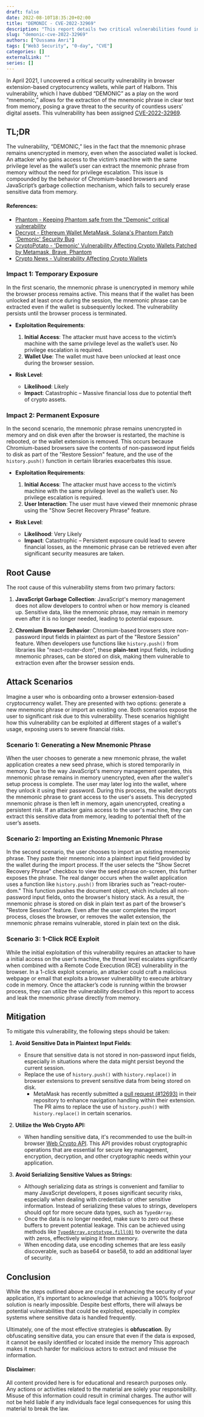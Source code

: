 ```yaml
--- 
draft: false
date: 2022-08-10T18:35:20+02:00
title: "DEMONIC - CVE-2022-32969"
description: "This report details two critical vulnerabilities found in browser extension-based cryptocurrency wallets, where the mnemonic phrase can be extracted from memory in clear text."
slug: "demonic-cve-2022-32969"
authors: ["Oussama Amri"]
tags: ["Web3 Security", "0-day", "CVE"]
categories: []
externalLink: ""
series: []
---
```


In April 2021, I uncovered a critical security vulnerability in browser extension-based cryptocurrency wallets, while part of Halborn.
This vulnerability, which I have dubbed “DEMONIC” as a play on the word “mnemonic,” allows for the extraction of the mnemonic phrase in clear text from memory, posing a grave threat to the security of countless users’ digital assets. This vulnerability has been assigned [CVE-2022-32969](https://cve.mitre.org/cgi-bin/cvename.cgi?name=CVE-2022-32969).


## TL;DR

The vulnerability, “DEMONIC,” lies in the fact that the mnemonic phrase remains unencrypted in memory, even when the associated wallet is locked. An attacker who gains access to the victim’s machine with the same privilege level as the wallet’s user can extract the mnemonic phrase from memory without the need for privilege escalation. This issue is compounded by the behavior of Chromium-based browsers and JavaScript’s garbage collection mechanism, which fails to securely erase sensitive data from memory.

#### **References:**
- [Phantom - Keeping Phantom safe from the "Demonic" critical vulnerability](https://phantom.app/en-GB/learn/blog/keeping-phantom-safe-from-the-demonic-critical-vulnerability)
- [Decrypt - Ethereum Wallet MetaMask, Solana's Phantom Patch 'Demonic' Security Bug](https://decrypt.co/103000/ethereum-wallet-metamask-solana-phantom-demonic-security-bug)
- [CryptoPotato - 'Demonic' Vulnerability Affecting Crypto Wallets Patched by Metamask, Brave, Phantom](https://cryptopotato.com/demonic-vulnerability-affecting-crypto-wallets-patched-by-metamask-brave-phantom/)
- [Crypto News - Vulnerability Affecting Crypto Wallets](https://cryptonews.net/news/security/8379367/)


### Impact 1: Temporary Exposure

In the first scenario, the mnemonic phrase is unencrypted in memory while the browser process remains active. This means that if the wallet has been unlocked at least once during the session, the mnemonic phrase can be extracted even if the wallet is subsequently locked. The vulnerability persists until the browser process is terminated.

- **Exploitation Requirements**:
  1. **Initial Access**: The attacker must have access to the victim’s machine with the same privilege level as the wallet’s user. No privilege escalation is required.
  2. **Wallet Use**: The wallet must have been unlocked at least once during the browser session.

- **Risk Level**:
  - **Likelihood**: Likely
  - **Impact**: Catastrophic – Massive financial loss due to potential theft of crypto assets.

### Impact 2: Permanent Exposure

In the second scenario, the mnemonic phrase remains unencrypted in memory and on disk even after the browser is restarted, the machine is rebooted, or the wallet extension is removed. This occurs because Chromium-based browsers save the contents of non-password input fields to disk as part of the "Restore Session" feature, and the use of the `history.push()` function in certain libraries exacerbates this issue.

- **Exploitation Requirements**:
  1. **Initial Access**: The attacker must have access to the victim’s machine with the same privilege level as the wallet’s user. No privilege escalation is required.
  2. **User Interaction**: The user must have viewed their mnemonic phrase using the "Show Secret Recovery Phrase" feature.

- **Risk Level**:
  - **Likelihood**: Very Likely
  - **Impact**: Catastrophic – Persistent exposure could lead to severe financial losses, as the mnemonic phrase can be retrieved even after significant security measures are taken.

## Root Cause

The root cause of this vulnerability stems from two primary factors:

1. **JavaScript Garbage Collection**: JavaScript's memory management does not allow developers to control when or how memory is cleaned up. Sensitive data, like the mnemonic phrase, may remain in memory even after it is no longer needed, leading to potential exposure.

2. **Chromium Browser Behavior**: Chromium-based browsers store non-password input fields in plaintext as part of the "Restore Session" feature. When developers use functions like `history.push()` from libraries like "react-router-dom", these **plain-text** input fields, including mnemonic phrases, can be stored on disk, making them vulnerable to extraction even after the browser session ends.

## Attack Scenarios

Imagine a user who is onboarding onto a browser extension-based cryptocurrency wallet. They are presented with two options: generate a new mnemonic phrase or import an existing one. Both scenarios expose the user to significant risk due to this vulnerability. These scenarios highlight how this vulnerability can be exploited at different stages of a wallet's usage, exposing users to severe financial risks.

### **Scenario 1: Generating a New Mnemonic Phrase**

When the user chooses to generate a new mnemonic phrase, the wallet application creates a new seed phrase, which is stored temporarily in memory. Due to the way JavaScript's memory management operates, this mnemonic phrase remains in memory unencrypted, even after the wallet's setup process is complete. The user may later log into the wallet, where they unlock it using their password. During this process, the wallet decrypts the mnemonic phrase to grant access to the user's assets. This decrypted mnemonic phrase is then left in memory, again unencrypted, creating a persistent risk. If an attacker gains access to the user's machine, they can extract this sensitive data from memory, leading to potential theft of the user’s assets.

### **Scenario 2: Importing an Existing Mnemonic Phrase**

In the second scenario, the user chooses to import an existing mnemonic phrase. They paste their mnemonic into a plaintext input field provided by the wallet during the import process. If the user selects the "Show Secret Recovery Phrase" checkbox to view the seed phrase on-screen, this further exposes the phrase. The real danger occurs when the wallet application uses a function like `history.push()` from libraries such as "react-router-dom." This function pushes the document object, which includes all non-password input fields, onto the browser's history stack. As a result, the mnemonic phrase is stored on disk in plain text as part of the browser's "Restore Session" feature. Even after the user completes the import process, closes the browser, or removes the wallet extension, the mnemonic phrase remains vulnerable, stored in plain text on the disk.

### **Scenario 3: 1-Click RCE Exploit**

While the initial exploitation of this vulnerability requires an attacker to have a initial access on the user’s machine, the threat level escalates significantly when combined with a Remote Code Execution (RCE) vulnerability in the browser. In a 1-click exploit scenario, an attacker could craft a malicious webpage or email that exploits a browser vulnerability to execute arbitrary code in memory. Once the attacker’s code is running within the browser process, they can utilize the vulnerability described in this report to access and leak the mnemonic phrase directly from memory.

## Mitigation

To mitigate this vulnerability, the following steps should be taken:

1. **Avoid Sensitive Data in Plaintext Input Fields**:
   - Ensure that sensitive data is not stored in non-password input fields, especially in situations where the data might persist beyond the current session.
   - Replace the use of `history.push()` with `history.replace()` in browser extensions to prevent sensitive data from being stored on disk.
	   - MetaMask has recently submitted a [pull request (#12693)](https://github.com/MetaMask/metamask-extension/pull/12693) in their repository to enhance navigation handling within their extension. The PR aims to replace the use of `history.push()` with `history.replace()` in certain scenarios.

2. **Utilize the Web Crypto API:**
   - When handling sensitive data, it's recommended to use the built-in browser [Web Crypto API](https://developer.mozilla.org/en-US/docs/Web/API/Web_Crypto_API). This API provides robust cryptographic operations that are essential for secure key management, encryption, decryption, and other cryptographic needs within your application.

2. **Avoid Serializing Sensitive Values as Strings:**
   - Although serializing data as strings is convenient and familiar to many JavaScript developers, it poses significant security risks, especially when dealing with credentials or other sensitive information. Instead of serializing these values to strings, developers should opt for more secure data types, such as `TypedArray`.
   - Once the data is no longer needed, make sure to zero out these buffers to prevent potential leakage. This can be achieved using methods like [`TypedArray.prototype.fill(0)`](https://developer.mozilla.org/en-US/docs/Web/JavaScript/Reference/Global_Objects/TypedArray/fill) to overwrite the data with zeros, effectively wiping it from memory.
   - When encoding data, use encoding schemes that are less easily discoverable, such as base64 or base58, to add an additional layer of security.

## Conclusion

While the steps outlined above are crucial in enhancing the security of your application, it's important to acknowledge that achieving a 100% foolproof solution is nearly impossible. Despite best efforts, there will always be potential vulnerabilities that could be exploited, especially in complex systems where sensitive data is handled frequently.

Ultimately, one of the most effective strategies is **obfuscation**. By obfuscating sensitive data, you can ensure that even if the data is exposed, it cannot be easily identified or located inside the memory This approach makes it much harder for malicious actors to extract and misuse the information.

#### Disclaimer:

All content provided here is for educational and research purposes only. Any actions or activities related to the material are solely your responsibility. Misuse of this information could result in criminal charges. The author will not be held liable if any individuals face legal consequences for using this material to break the law.